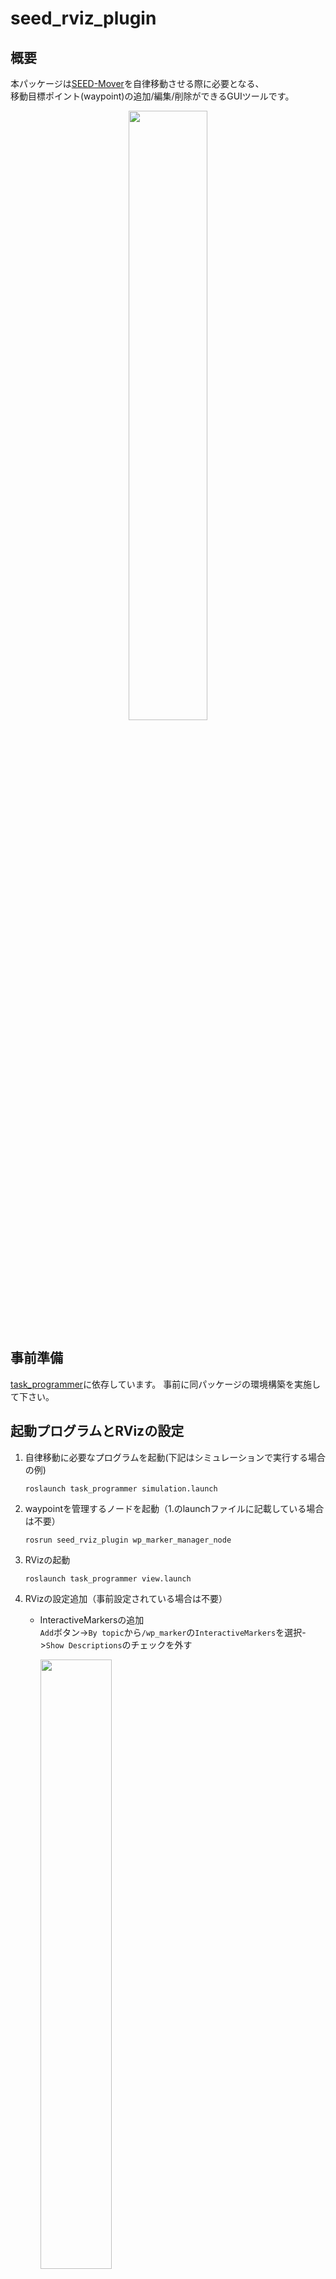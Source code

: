 # seed_rviz_plugin

## 概要    
本パッケージは[SEED-Mover](https://www.seed-solutions.net/?q=seed_jp/node/73)を自律移動させる際に必要となる、    
移動目標ポイント(waypoint)の追加/編集/削除ができるGUIツールです。
<div align="center">
<img src="https://user-images.githubusercontent.com/12426780/221104629-fdec5f14-ffd7-4547-8626-b44aca94fde2.gif" width="50%">
</div>

## 事前準備    
[task_programmer](https://github.com/seed-solutions/task_programmer)に依存しています。
事前に同パッケージの環境構築を実施して下さい。

## 起動プログラムとRVizの設定    
1. 自律移動に必要なプログラムを起動(下記はシミュレーションで実行する場合の例)
    ```
    roslaunch task_programmer simulation.launch
    ```
2. waypointを管理するノードを起動（1.のlaunchファイルに記載している場合は不要）
    ```
    rosrun seed_rviz_plugin wp_marker_manager_node
    ```
3. RVizの起動
    ```
    roslaunch task_programmer view.launch
    ```
4. RVizの設定追加（事前設定されている場合は不要）
    * InteractiveMarkersの追加    
    ``Add``ボタン->``By topic``から``/wp_marker``の``InteractiveMarkers``を選択->``Show Descriptions``のチェックを外す    

        <img src="https://user-images.githubusercontent.com/12426780/221096064-8eec4a40-49b9-4d0a-a87b-1a74cf3ea002.png" width="50%">

    * PointList Panelの追加    
    ``Panels``->``Add New Panel``->``seed_rviz_plugin``の``PointList``を選択->``PointList``パネルをドラッグ&ドロップでRViz画面左に全面表示    

        <img src="https://user-images.githubusercontent.com/12426780/221096240-a2db9650-fdb9-4d07-9dee-aef3df441c29.png" width="50%">

## 画面説明と操作手順    
<img src="https://user-images.githubusercontent.com/12426780/221097092-1a48fdcc-d0af-4dad-a066-2357c8386d0b.png" width="50%">

* 参照ディレクトリ    
``読込``ボタンを押したときに設定される、ポイントの読込/保存先ディレクトリが表示されます。    
初期設定は``/config/maps``で、``{task_programmerのディレクトリ}/config/maps/waypoints.yaml``に記述されているYAML形式のファイルを扱います。

    参照ディレクトリは[rqt_reconfigure](http://wiki.ros.org/rqt_reconfigure)で管理されており、地図の読込時や切替時に自動で設定されます。

* ポイントリスト    
読み込んだポイント、編集中ポイントの一覧が表示されます。    
表示にチェックを入れるとRViz上にマーカーが表示され、編集にチェックを入れると編集可能となります。    
**(表示にチェックが入っていないと、編集もチェックを入れられません)**    
表示もしくは編集のヘッダーを選択すると、全てのチェックボックスがONもしくはOFFされます。
    
    数値は直接入力かマウススクロール/矢印キーで変更できます。    
編集された名称や値は背景色が変わり、同時にRViz上のマーカーにも反映されます。

    <img src="https://user-images.githubusercontent.com/12426780/221098656-53a9667e-d278-40aa-86a9-b2840291c220.png" width="60%">

* マーカー    
ポイントリストのデータを基に[InteractiveMarker](http://wiki.ros.org/interactive_markers)で表示されます。    

    編集にチェックが入っている場合、マーカー中心部をドラッグ＆ドロップすることで位置を変更でき、    
周りのリングをドラッグ＆ドロップすることで姿勢を変更できます。    
マーカー情報はポイントリストにも反映されます。

    <img src="https://user-images.githubusercontent.com/12426780/221098762-40a46dd6-f286-4cd5-a265-598e34168931.png" width="30%">

* 読込ボタン    
登録されているポイントデータを読み込みます。    
``読込``ボタンを押すと、他のボタンも選択可能になります。

    <img src="https://user-images.githubusercontent.com/12426780/221099155-6434016e-e404-42f5-8038-c82501c3a0a3.png" width="50%">

* 保存ボタン    
ポイントを保存します。    
リストに表示されているポイント情報を``waypoints.yaml``に上書きします。

* 削除ボタン    
ポイントを削除します。    
ボタンを押すと、ポイント名一覧が記載されたポップアップが表示されます。    
任意のポイントを選択して``OK``ボタンを押すと、選択したポイントが削除されます。

    <img src="https://user-images.githubusercontent.com/12426780/221099191-d4090740-ecb5-4fb9-b534-82ac54ceeafd.png" width="10%">

* 行追加ボタン    
ポイントを追加します。    
ボタンを押すと、ロボットの現在位置がポイントリストに追加されます。

